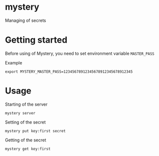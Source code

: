 # mystery
Managing of secrets

# Getting started

Before using of Mystery, you need to set environment variable `MASTER_PASS`


Example

```
export MYSTERY_MASTER_PASS=12345678912345678912345678912345
```

# Usage

Starting of the server

```
mystery server
```


Setting of the secret

```
mystery put key:first secret
```

Getting of the secret

```
mystery get key:first
```
